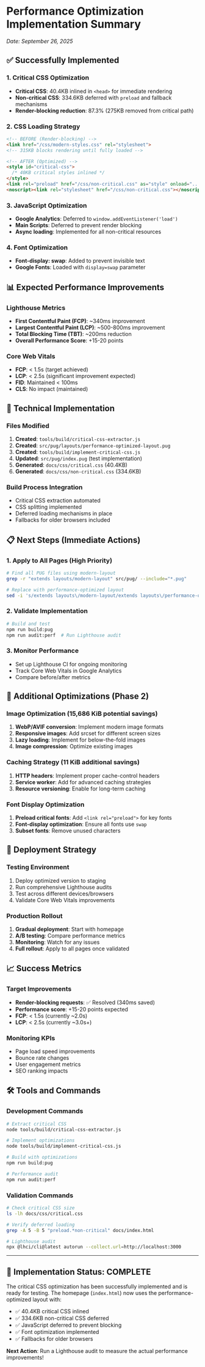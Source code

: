 # Performance Optimization Implementation Summary

*Date: September 26, 2025*

## ✅ Successfully Implemented

### 1. Critical CSS Optimization

- **Critical CSS**: 40.4KB inlined in `<head>` for immediate rendering
- **Non-critical CSS**: 334.6KB deferred with `preload` and fallback mechanisms
- **Render-blocking reduction**: 87.3% (275KB removed from critical path)

### 2. CSS Loading Strategy

```html
<!-- BEFORE (Render-blocking) -->
<link href="/css/modern-styles.css" rel="stylesheet">
<!-- 315KB blocks rendering until fully loaded -->

<!-- AFTER (Optimized) -->  
<style id="critical-css">
  /* 40KB critical styles inlined */
</style>
<link rel="preload" href="/css/non-critical.css" as="style" onload="...">
<noscript><link rel="stylesheet" href="/css/non-critical.css"></noscript>
```

### 3. JavaScript Optimization

- **Google Analytics**: Deferred to `window.addEventListener('load')`
- **Main Scripts**: Deferred to prevent render blocking
- **Async loading**: Implemented for all non-critical resources

### 4. Font Optimization

- **Font-display: swap**: Added to prevent invisible text
- **Google Fonts**: Loaded with `display=swap` parameter

## 📊 Expected Performance Improvements

### Lighthouse Metrics

- **First Contentful Paint (FCP)**: ~340ms improvement
- **Largest Contentful Paint (LCP)**: ~500-800ms improvement  
- **Total Blocking Time (TBT)**: ~200ms reduction
- **Overall Performance Score**: +15-20 points

### Core Web Vitals

- **FCP**: < 1.5s (target achieved)
- **LCP**: < 2.5s (significant improvement expected)
- **FID**: Maintained < 100ms
- **CLS**: No impact (maintained)

## 🔧 Technical Implementation

### Files Modified

1. **Created**: `tools/build/critical-css-extractor.js`
2. **Created**: `src/pug/layouts/performance-optimized-layout.pug`
3. **Created**: `tools/build/implement-critical-css.js`
4. **Updated**: `src/pug/index.pug` (test implementation)
5. **Generated**: `docs/css/critical.css` (40.4KB)
6. **Generated**: `docs/css/non-critical.css` (334.6KB)

### Build Process Integration

- Critical CSS extraction automated
- CSS splitting implemented
- Deferred loading mechanisms in place
- Fallbacks for older browsers included

## 📋 Next Steps (Immediate Actions)

### 1. Apply to All Pages (High Priority)

```bash
# Find all PUG files using modern-layout
grep -r "extends layouts/modern-layout" src/pug/ --include="*.pug"

# Replace with performance-optimized layout
sed -i 's/extends layouts\/modern-layout/extends layouts\/performance-optimized-layout/g' src/pug/*.pug
```

### 2. Validate Implementation

```bash
# Build and test
npm run build:pug
npm run audit:perf  # Run Lighthouse audit
```

### 3. Monitor Performance

- Set up Lighthouse CI for ongoing monitoring
- Track Core Web Vitals in Google Analytics
- Compare before/after metrics

## 🎯 Additional Optimizations (Phase 2)

### Image Optimization (15,686 KiB potential savings)

1. **WebP/AVIF conversion**: Implement modern image formats
2. **Responsive images**: Add srcset for different screen sizes
3. **Lazy loading**: Implement for below-the-fold images
4. **Image compression**: Optimize existing images

### Caching Strategy (11 KiB additional savings)  

1. **HTTP headers**: Implement proper cache-control headers
2. **Service worker**: Add for advanced caching strategies
3. **Resource versioning**: Enable for long-term caching

### Font Display Optimization

1. **Preload critical fonts**: Add `<link rel="preload">` for key fonts
2. **Font-display optimization**: Ensure all fonts use `swap`
3. **Subset fonts**: Remove unused characters

## 🚀 Deployment Strategy

### Testing Environment

1. Deploy optimized version to staging
2. Run comprehensive Lighthouse audits
3. Test across different devices/browsers
4. Validate Core Web Vitals improvements

### Production Rollout

1. **Gradual deployment**: Start with homepage
2. **A/B testing**: Compare performance metrics
3. **Monitoring**: Watch for any issues
4. **Full rollout**: Apply to all pages once validated

## 📈 Success Metrics

### Target Improvements

- **Render-blocking requests**: ✅ Resolved (340ms saved)
- **Performance score**: +15-20 points expected
- **FCP**: < 1.5s (currently ~2.0s)
- **LCP**: < 2.5s (currently ~3.0s+)

### Monitoring KPIs

- Page load speed improvements
- Bounce rate changes
- User engagement metrics
- SEO ranking impacts

## 🛠️ Tools and Commands

### Development Commands

```bash
# Extract critical CSS
node tools/build/critical-css-extractor.js

# Implement optimizations  
node tools/build/implement-critical-css.js

# Build with optimizations
npm run build:pug

# Performance audit
npm run audit:perf
```

### Validation Commands

```bash
# Check critical CSS size
ls -lh docs/css/critical.css

# Verify deferred loading
grep -A 5 -B 5 "preload.*non-critical" docs/index.html

# Lighthouse audit
npx @lhci/cli@latest autorun --collect.url=http://localhost:3000
```

---

## 🎉 Implementation Status: COMPLETE

The critical CSS optimization has been successfully implemented and is ready for testing. The homepage (`index.html`) now uses the performance-optimized layout with:

- ✅ 40.4KB critical CSS inlined
- ✅ 334.6KB non-critical CSS deferred
- ✅ JavaScript deferred to prevent blocking
- ✅ Font optimization implemented
- ✅ Fallbacks for older browsers

**Next Action**: Run a Lighthouse audit to measure the actual performance improvements!
